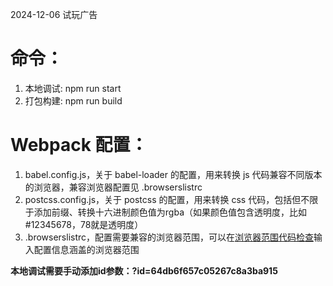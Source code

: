 2024-12-06
试玩广告


# 命令：
1. 本地调试: npm run start
2. 打包构建: npm run build

# Webpack 配置：
1. babel.config.js，关于 babel-loader 的配置，用来转换 js 代码兼容不同版本的浏览器，兼容浏览器配置见 .browserslistrc
2. postcss.config.js，关于 postcss 的配置，用来转换 css 代码，包括但不限于添加前缀、转换十六进制颜色值为rgba（如果颜色值包含透明度，比如#12345678，78就是透明度）
3. .browserslistrc，配置需要兼容的浏览器范围，可以在[浏览器范围代码检查](https://browsersl.ist/#q=%3E+0.1%25%0Alast+2+version%0Anot+dead%0A)输入配置信息涵盖的浏览器范围

**本地调试需要手动添加id参数：?id=64db6f657c05267c8a3ba915**

